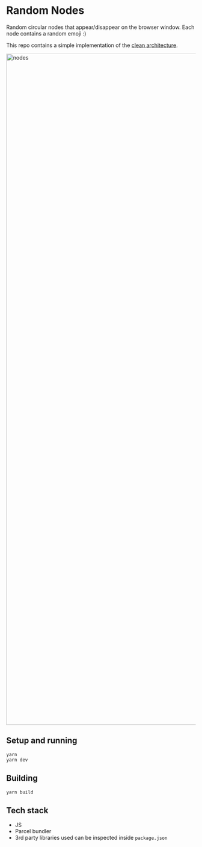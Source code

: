 # Random Nodes

Random circular nodes that appear/disappear on the browser window. Each node contains a random emoji :)

This repo contains a simple implementation of the [clean architecture](https://blog.cleancoder.com/uncle-bob/2012/08/13/the-clean-architecture.html).

<img width="1784" alt="nodes" src="https://user-images.githubusercontent.com/1059593/102947091-cdaddd80-44c2-11eb-9193-0feb71fe7f45.png">

## Setup and running

```
yarn
yarn dev
```

## Building 

```
yarn build
```

## Tech stack

- JS
- Parcel bundler
- 3rd party libraries used can be inspected inside `package.json` 
